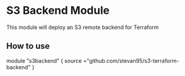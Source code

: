 # S3 Backend Module
This module will deploy an S3 remote backend for Terraform

## How to use
module "s3backend" {
 source ="github.com/stevan95/s3-terraform-backend"
}
